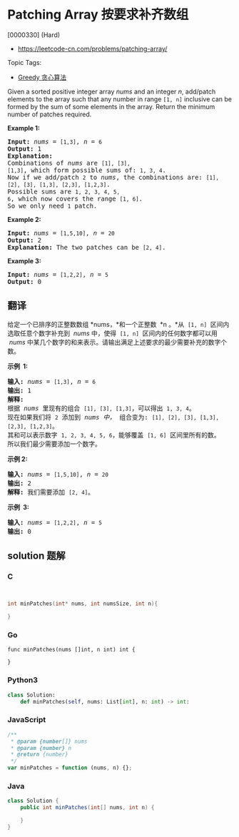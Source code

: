 # Patching Array 按要求补齐数组

[0000330] (Hard)

- https://leetcode-cn.com/problems/patching-array/

Topic Tags:

- [Greedy 贪心算法](https://leetcode-cn.com/tag/greedy/)

Given a sorted positive integer array _nums_ and an integer _n_, add/patch elements to the array such that any number in range `[1, n]` inclusive can be formed by the sum of some elements in the array. Return the minimum number of patches required.

**Example 1:**

<pre><strong>Input: </strong><i>nums</i> = <code>[1,3]</code>, <i>n</i> = <code>6</code>
<strong>Output: </strong>1 
<strong>Explanation:</strong>
Combinations of <i>nums</i> are <code>[1], [3], [1,3]</code>, which form possible sums of: <code>1, 3, 4</code>.
Now if we add/patch <code>2</code> to <i>nums</i>, the combinations are: <code>[1], [2], [3], [1,3], [2,3], [1,2,3]</code>.
Possible sums are <code>1, 2, 3, 4, 5, 6</code>, which now covers the range <code>[1, 6]</code>.
So we only need <code>1</code> patch.</pre>

**Example 2:**

<pre><strong>Input: </strong><i>nums</i> = <code>[1,5,10]</code>, <i>n</i> = <code>20</code>
<strong>Output:</strong> 2
<strong>Explanation: </strong>The two patches can be <code>[2, 4]</code>.
</pre>

**Example 3:**

<pre><strong>Input: </strong><i>nums</i> = <code>[1,2,2]</code>, <i>n</i> = <code>5</code>
<strong>Output:</strong> 0
</pre>

## 翻译

给定一个已排序的正整数数组 *nums，*和一个正整数  *n 。*从  `[1, n]`  区间内选取任意个数字补充到  *nums* 中，使得  `[1, n]`  区间内的任何数字都可以用  *nums* 中某几个数字的和来表示。请输出满足上述要求的最少需要补充的数字个数。

**示例  1:**

<pre><strong>输入: </strong><em>nums</em> = <code>[1,3]</code>, <em>n</em> = <code>6</code>
<strong>输出: </strong>1 
<strong>解释:</strong>
根据<em> nums&nbsp;</em>里现有的组合&nbsp;<code>[1], [3], [1,3]</code>，可以得出&nbsp;<code>1, 3, 4</code>。
现在如果我们将&nbsp;<code>2</code>&nbsp;添加到&nbsp;<em>nums 中，</em>&nbsp;组合变为: <code>[1], [2], [3], [1,3], [2,3], [1,2,3]</code>。
其和可以表示数字&nbsp;<code>1, 2, 3, 4, 5, 6</code>，能够覆盖&nbsp;<code>[1, 6]</code>&nbsp;区间里所有的数。
所以我们最少需要添加一个数字。</pre>

**示例 2:**

<pre><strong>输入: </strong><em>nums</em> = <code>[1,5,10]</code>, <em>n</em> = <code>20</code>
<strong>输出:</strong> 2
<strong>解释: </strong>我们需要添加&nbsp;<code>[2, 4]</code>。
</pre>

**示例  3:**

<pre><strong>输入: </strong><em>nums</em> = <code>[1,2,2]</code>, <em>n</em> = <code>5</code>
<strong>输出:</strong> 0
</pre>

## solution 题解

### C

```c


int minPatches(int* nums, int numsSize, int n){

}


```

### Go

```golang
func minPatches(nums []int, n int) int {

}
```

### Python3

```python
class Solution:
    def minPatches(self, nums: List[int], n: int) -> int:

```

### JavaScript

```javascript
/**
 * @param {number[]} nums
 * @param {number} n
 * @return {number}
 */
var minPatches = function (nums, n) {};
```

### Java

```java
class Solution {
    public int minPatches(int[] nums, int n) {

    }
}
```
